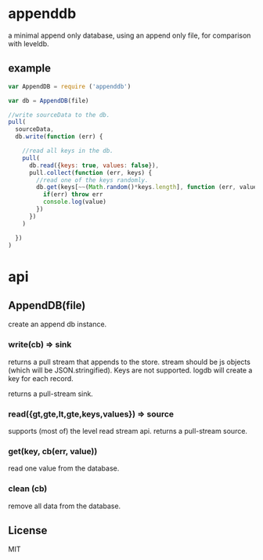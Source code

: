 # appenddb

a minimal append only database, using an append only file, for comparison with leveldb.

## example

``` js
var AppendDB = require ('appenddb')

var db = AppendDB(file)

//write sourceData to the db.
pull(
  sourceData,
  db.write(function (err) {

    //read all keys in the db.
    pull(
      db.read({keys: true, values: false}),
      pull.collect(function (err, keys) {
        //read one of the keys randomly.
        db.get(keys[~~(Math.random()*keys.length], function (err, value) {
          if(err) throw err
          console.log(value)
        })
      })
    )

  })
)

```

# api

## AppendDB(file)

create an append db instance.

### write(cb) => sink

returns a pull stream that appends to the store.
stream should be js objects (which will be JSON.stringified).
Keys are not supported. logdb will create a key for each record.

returns a pull-stream sink.

### read({gt,gte,lt,gte,keys,values}) => source

supports (most of) the level read stream api.
returns a pull-stream source.

### get(key, cb(err, value))

read one value from the database.

### clean (cb)

remove all data from the database.

## License

MIT

